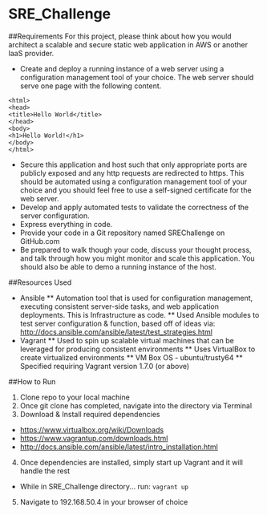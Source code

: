<h1>SRE_Challenge</h1>

##Requirements
For this project, please think about how you would architect a scalable and secure static web application in AWS or another IaaS provider.

* Create and deploy a running instance of a web server using a configuration management tool of your choice. The web server should serve one page with the following content.

```
<html>
<head>
<title>Hello World</title>
</head>
<body>
<h1>Hello World!</h1>
</body>
</html>
```

* Secure this application and host such that only appropriate ports are publicly exposed and any http requests are redirected to https. This should be automated using a configuration management tool of your choice and you should feel free to use a self-signed certificate for the web server.
* Develop and apply automated tests to validate the correctness of the server configuration.
* Express everything in code.
* Provide your code in a Git repository named SREChallenge on GitHub.com
* Be prepared to walk though your code, discuss your thought process, and talk through how you might monitor and scale this application. You should also be able to demo a running instance of the host.

##Resources Used
* Ansible
** Automation tool that is used for configuration management, executing consistent server-side tasks, and web application deployments. This is Infrastructure as code.
** Used Ansible modules to test server configuration & function, based off of ideas via: http://docs.ansible.com/ansible/latest/test_strategies.html 
* Vagrant
** Used to spin up scalable virtual machines that can be leveraged for producing consistent environments
** Uses VirtualBox to create virtualized environments
** VM Box OS - ubuntu/trusty64
** Specified requiring Vagrant version 1.7.0 (or above)

##How to Run
1. Clone repo to your local machine
2. Once git clone has completed, navigate into the directory via Terminal
3. Download & Install required dependencies
- https://www.virtualbox.org/wiki/Downloads
- https://www.vagrantup.com/downloads.html
- http://docs.ansible.com/ansible/latest/intro_installation.html
4. Once dependencies are installed, simply start up Vagrant and it will handle the rest
- While in SRE_Challenge directory... run: `vagrant up`
5. Navigate to 192.168.50.4 in your browser of choice
